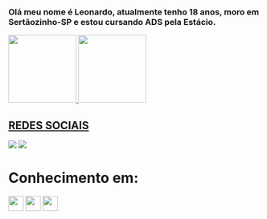 
 ### Olá meu nome é Leonardo, atualmente tenho 18 anos, moro em Sertãozinho-SP e estou cursando ADS pela Estácio. 
 
 
<a href="https://github.com/LeonardoJustino">
  <img height="135em"  src="https://github-readme-stats.vercel.app/api?username=leonardojustino&show_icons=true&theme=midnight-purple&include_all_commits=true&count_private=true"/>
  <img height="135em"  src="https://github-readme-stats.vercel.app/api/top-langs/?username=leonardojustino&layout=compact&langs_count=16&theme=midnight-purple"/>
</div>
  
##
  
## REDES SOCIAIS

<a href="https://github.com/LeonardoJustino" target="_blank"><img src="https://img.shields.io/badge/GitHub-100000?style=for-the-badge&logo=github&logoColor=white" target="_blank"></a>
<a href="https://www.linkedin.com/in/leonardo-santos-91800430b/" target="_blank"><img src="https://img.shields.io/badge/LinkedIn-0077B5?style=for-the-badge&logo=linkedin&logoColor=white" target="_blank"></a>

##

# Conhecimento em:
<div>
<img align="center" height="30"  src="https://img.shields.io/badge/HTML5-E34F26?style=for-the-badge&logo=html5&logoColor=white">
<img align="center" height="30"  src="https://img.shields.io/badge/CSS3-1572B6?style=for-the-badge&logo=css3&logoColor=white">
<img align="center" height="30"  src="https://img.shields.io/badge/JavaScript-F7DF1E?style=for-the-badge&logo=javascript&logoColor=black">
</div>

 



